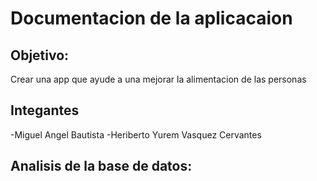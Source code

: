 # Documentacion de la aplicacaion 

## Objetivo:
  Crear una app que ayude a una mejorar la alimentacion de las personas

## Integantes 
-Miguel Angel Bautista
-Heriberto Yurem Vasquez Cervantes
   
## Analisis de la base de datos:
